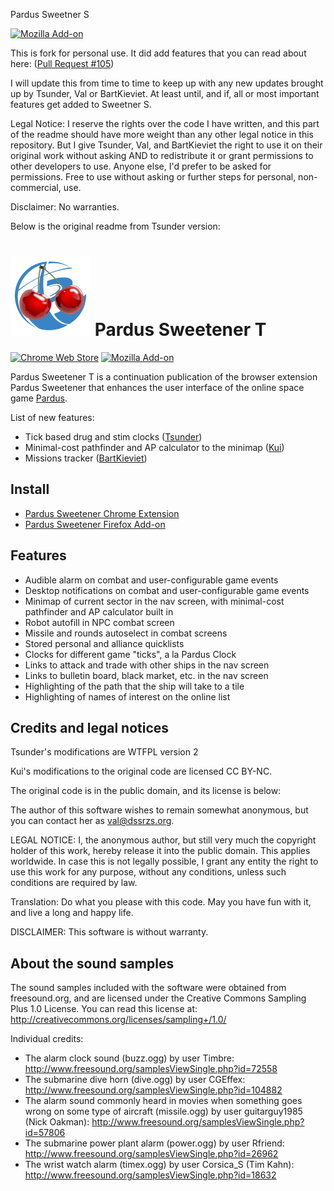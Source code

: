 Pardus Sweetner S

[![Mozilla Add-on](https://img.shields.io/amo/v/pardus-sweetener-s.svg)](https://addons.mozilla.org/firefox/addon/pardus-sweetener-s/)

This is fork for personal use. It did add features that you can read about here: ([Pull Request #105](https://github.com/Tsunder/Pardus-Sweetener/pull/105))

I will update this from time to time to keep up with any new updates brought up by Tsunder, Val or BartKieviet. At least until, and if, all or most important features get added to Sweetner S.

Legal Notice: I reserve the rights over the code I have written, and this part of the readme should have more weight than any other legal notice in this repository. But I give Tsunder, Val, and BartKieviet the right to use it on their original work without asking AND to redistribute it or grant permissions to other developers to use. Anyone else, I'd prefer to be asked for permissions. Free to use without asking or further steps for personal, non-commercial, use.

Disclaimer: No warranties.

Below is the original readme from Tsunder version:

![Pardus Sweetener Logo](https://github.com/valitas/Pardus-Sweetener/blob/master/chrome/icons/128.png?raw=true)
Pardus Sweetener T 
================
[![Chrome Web Store](https://img.shields.io/chrome-web-store/v/oljkdelpabjlpofhomedemighchghfik.svg)](https://chrome.google.com/webstore/detail/oljkdelpabjlpofhomedemighchghfik) [![Mozilla Add-on](https://img.shields.io/amo/v/pardus-sweetener-t.svg)](https://addons.mozilla.org/firefox/addon/pardus-sweetener-t/)

Pardus Sweetener T is a continuation publication of the browser extension Pardus Sweetener that enhances the user
interface of the online space game [Pardus](https://www.pardus.at/).

List of new features:
 * Tick based drug and stim clocks ([Tsunder](https://github.com/Tsunder/Pardus-Sweetener))
 * Minimal-cost pathfinder and AP calculator to the minimap ([Kui](https://github.com/likuilin/Pardus-Sweetener))
 * Missions tracker ([BartKieviet](https://github.com/BartKieviet))

Install
-------

* [Pardus Sweetener Chrome Extension](https://chrome.google.com/webstore/detail/oljkdelpabjlpofhomedemighchghfik)
* [Pardus Sweetener Firefox Add-on](https://addons.mozilla.org/en-GB/firefox/addon/pardus-sweetener-t/)

Features
--------

 * Audible alarm on combat and user-configurable game events
 * Desktop notifications on combat and user-configurable game events
 * Minimap of current sector in the nav screen, with minimal-cost pathfinder and AP calculator built in
 * Robot autofill in NPC combat screen
 * Missile and rounds autoselect in combat screens
 * Stored personal and alliance quicklists
 * Clocks for different game "ticks", a la Pardus Clock
 * Links to attack and trade with other ships in the nav screen
 * Links to bulletin board, black market, etc. in the nav screen
 * Highlighting of the path that the ship will take to a tile
 * Highlighting of names of interest on the online list

Credits and legal notices
-------------------------

Tsunder's modifications are WTFPL version 2

Kui's modifications to the original code are licensed CC BY-NC. 

The original code is in the public domain, and its license is below:

The author of this software wishes to remain somewhat anonymous, but
you can contact her as val@dssrzs.org.

LEGAL NOTICE: I, the anonymous author, but still very much the
copyright holder of this work, hereby release it into the public
domain. This applies worldwide. In case this is not legally possible,
I grant any entity the right to use this work for any purpose, without
any conditions, unless such conditions are required by law.

Translation: Do what you please with this code. May you have fun with
it, and live a long and happy life.

DISCLAIMER: This software is without warranty.

About the sound samples
-----------------------

The sound samples included with the software were obtained from
freesound.org, and are licensed under the Creative Commons Sampling
Plus 1.0 License.  You can read this license at:
http://creativecommons.org/licenses/sampling+/1.0/

Individual credits:

 * The alarm clock sound (buzz.ogg) by user Timbre:
   http://www.freesound.org/samplesViewSingle.php?id=72558
 * The submarine dive horn (dive.ogg) by user CGEffex:
   http://www.freesound.org/samplesViewSingle.php?id=104882
 * The alarm sound commonly heard in movies when something goes wrong
   on some type of aircraft (missile.ogg) by user guitarguy1985 (Nick
   Oakman):
   http://www.freesound.org/samplesViewSingle.php?id=57806
 * The submarine power plant alarm (power.ogg) by user Rfriend:
   http://www.freesound.org/samplesViewSingle.php?id=26962
 * The wrist watch alarm (timex.ogg) by user Corsica_S (Tim Kahn):
   http://www.freesound.org/samplesViewSingle.php?id=18632
